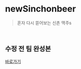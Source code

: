 # newSinchonbeer
> 혼자 다시 뜯어보는 신촌 맥주s
<br>

## 수정 전 팀 완성본
[바로가기](https://github.com/seongdeokjo/sinchonbeer-bitcamp-finished)
